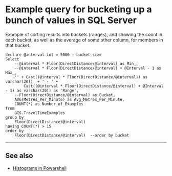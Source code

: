 ﻿# Example query for bucketing up a bunch of values in SQL Server

Example of sorting results into buckets (ranges), and showing the count in each bucket, as well as the average of some other column, for members in that bucket.


    declare @interval int = 5000 --bucket size
    Select
        --@interval * Floor(DirectDistance/@interval) as Min_,
        --@interval * Floor(DirectDistance/@interval) + @Interval - 1 as Max_,
        '' + Cast((@interval * Floor(DirectDistance/@interval)) as varchar(20))  + ' - ' +
            Cast((@interval * Floor(DirectDistance/@interval) + @Interval - 1) as varchar(20)) as 'Range',
        --Floor(DirectDistance/@interval) as Bucket,
        AVG(Metres_Per_Minute) as Avg_Metres_Per_Minute,
        COUNT(*) as Number_of_Examples
    from
        GIS.TravelTimeExamples
    group by
        Floor(DirectDistance/@interval)
    having COUNT(*) > 15
    order by
        Floor(DirectDistance/@interval)  --order by bucket

-----

## See also

- [Histograms in Powershell](../powershell/histogram)